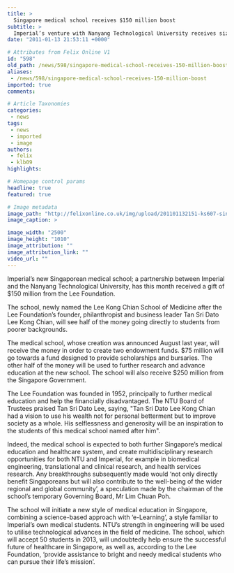 ```yaml
---
title: >
  Singapore medical school receives $150 million boost
subtitle: >
  Imperial’s venture with Nanyang Technological University receives sizeable gift from the Lee Foundation
date: "2011-01-13 21:53:11 +0000"

# Attributes from Felix Online V1
id: "598"
old_path: /news/598/singapore-medical-school-receives-150-million-boost
aliases:
 - /news/598/singapore-medical-school-receives-150-million-boost
imported: true
comments:

# Article Taxonomies
categories:
 - news
tags:
 - news
 - imported
 - image
authors:
 - felix
 - klb09
highlights:

# Homepage control params
headline: true
featured: true

# Image metadata
image_path: "http://felixonline.co.uk/img/upload/201101132151-ks607-singapor.jpg"
image_caption: >

image_width: "2500"
image_height: "1010"
image_attribution: ""
image_attribution_link: ""
video_url: ""
---
```


Imperial’s new Singaporean medical school; a partnership between Imperial and the Nanyang Technological University, has this month received a gift of $150 million from the Lee Foundation.

The school, newly named the Lee Kong Chian School of Medicine after the Lee Foundation’s founder, philanthropist and business leader Tan Sri Dato Lee Kong Chian, will see half of the money going directly to students from poorer backgrounds.

The medical school, whose creation was announced August last year, will receive the money in order to create two endowment funds. $75 million will go towards a fund designed to provide scholarships and bursaries. The other half of the money will be used to further research and advance education at the new school. The school will also receive $250 million from the Singapore Government.

The Lee Foundation was founded in 1952, principally to further medical education and help the financially disadvantaged. The NTU Board of Trustees praised Tan Sri Dato Lee, saying, "Tan Sri Dato Lee Kong Chian had a vision to use his wealth not for personal betterment but to improve society as a whole. His selflessness and generosity will be an inspiration to the students of this medical school named after him".

Indeed, the medical school is expected to both further Singapore’s medical education and healthcare system, and create multidisciplinary research opportunities for both NTU and Imperial, for example in biomedical engineering, translational and clinical research, and health services research. Any breakthroughs subsequently made would ‘not only directly benefit Singaporeans but will also contribute to the well-being of the wider regional and global community’, a speculation made by the chairman of the school’s temporary Governing Board, Mr Lim Chuan Poh.

The school will initiate a new style of medical education in Singapore, combining a science-based approach with ‘e-Learning’, a style familiar to Imperial’s own medical students. NTU’s strength in engineering will be used to utilise technological advances in the field of medicine. The school, which will accept 50 students in 2013, will undoubtedly help ensure the successful future of healthcare in Singapore, as well as, according to the Lee Foundation, ‘provide assistance to bright and needy medical students who can pursue their life’s mission’.
